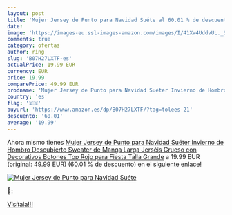 ```yaml
---
layout: post
title: 'Mujer Jersey de Punto para Navidad Suéte al 60.01 % de descuento'
date: 
image: 'https://images-eu.ssl-images-amazon.com/images/I/41Xw4UddvUL._SL200_.jpg'
comments: true
category: ofertas
author: ring
slug: 'B07H27LXTF-es'
actualPrice: 19.99 EUR
currency: EUR
price: 19.99
comparePrice: 49.99 EUR
prodname: 'Mujer Jersey de Punto para Navidad Suéter Invierno de Hombro Descubierto Sweater de Manga Larga Jerséis Grueso con Decorativos Botones Top Rojo para Fiesta Talla Grande'
country: 'es'
flag: '🇪🇸'
buyurl: 'https://www.amazon.es/dp/B07H27LXTF/?tag=tolees-21'
descuento: '60.01'
average: '19.99'
---
```


Ahora mismo tienes [Mujer Jersey de Punto para Navidad Suéter Invierno de Hombro Descubierto Sweater de Manga Larga Jerséis Grueso con Decorativos Botones Top Rojo para Fiesta Talla Grande](https://www.amazon.es/dp/B07H27LXTF/?tag=tolees-21) a 19.99 EUR (original: 49.99 EUR) (60.01 %  de descuento) en el siguiente enlace!

[![Mujer Jersey de Punto para Navidad Suéte](https://images-eu.ssl-images-amazon.com/images/I/41Xw4UddvUL._SL200_.jpg)](https://www.amazon.es/dp/B07H27LXTF/?tag=tolees-21)

🔎:


[Visítala!!!](https://www.amazon.es/dp/B07H27LXTF/?tag=tolees-21)
